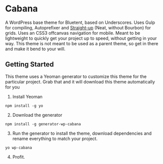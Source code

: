 Cabana
===

A WordPress base theme for Bluetent, based on Underscores. Uses Gulp for compiling, Autoprefixer and [Straight-up](https://github.com/kennethormandy/straight-up) (Neat, without Bourbon) for grids. Uses an CSS3 offcanvas navigation for mobile. Meant to be lightweight to quickly get your project up to speed, without getting in your way. This theme is not meant to be used as a parent theme, so get in there and make it bend to your will.

Getting Started
---------------

This theme uses a Yeoman generator to customize this theme for the particular project. Grab that and it will download this theme automatically for you

1. Install Yeoman

``` npm install -g yo ```

2. Download the generator

``` npm install -g generator-wp-cabana ```

3. Run the generator to install the theme, download dependencies and rename everything to match your project.

``` yo wp-cabana ```

4. Profit.